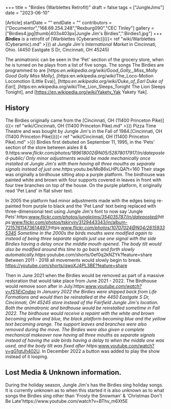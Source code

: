 +++
title = "Birdies (Warblettes Retrofit)"
draft = false
tags = ["JungleJims"]
date = "2023-06-10"

[Article]
startDate = ""
endDate = ""
contributors = ["Documentor","168.69.254.248","Rexburg090","CEC Tinley"]
gallery = ["Birdies4.jpg|thumb|403x403px|Jungle Jim's Birdies",":Birdies1.jpg"]
+++
<b><i>Birdies</b></i> <i>is</i> a retrofit of [Warblettes (Cyberamic)]({{< ref "wiki/Warblettes (Cyberamic).md" >}}) at <i>Jungle Jim's International Market</i> in Cincinnati, Ohio. (4450 Eastgate S Dr, Cincinnati, OH 45245)

The animatronic can be seen in the 'Pet' section of the grocery store, when he is turned on he plays from a list of five songs. The songs The Birdies are programmed to are [https:<i>en.wikipedia.org/wiki/Good_Golly,_Miss_Molly Good Golly Miss Molly], [https:</i>en.wikipedia.org/wiki/The_Loco-Motion Locomotion (Little Eva)], [https:<i>en.wikipedia.org/wiki/Duke_of_Earl Duke of Earl], [https:</i>en.wikipedia.org/wiki/The_Lion_Sleeps_Tonight The Lion Sleeps Tonight], and [https://en.wikipedia.org/wiki/Yakety_Yak Yakety Yak].  

<h2>History</h2>
The Birdies originally came from the [Cincinnati, OH (11400 Princeton Pike)]({{< ref "wiki/Cincinnati, OH (11400 Princeton Pike).md" >}}) Pizza Time Theatre and was bought by Jungle Jim's in the Fall of 1984.<ref>[Cincinnati, OH (11400 Princeton Pike)]({{< ref "wiki/Cincinnati, OH (11400 Princeton Pike).md" >}})</ref> Birdies first debuted on September 11, 1995, in the 'Pets' section of the store between aisles 8 & 9.<ref>https:<i>www.flickr.com/photos/189618002@N05/52878017917/in/dateposted-public/</ref> Only minor adjustments would be made mechanically once installed at Jungle Jim's with them having all three mouths as separate signals instead of just one.<ref>https:</i>youtu.be/MoB6xLHPLQA?t=160</ref> Their stage was originally a birdhouse sitting atop a purple platform. The birdhouse was painted white and brown with four supports covered in leaves in front with four tree branches on top of the house. On the purple platform, it originally read 'Pet Land' in flat silver text.<ref></ref> 

In 2005 the platform had minor adjustments made with the edges being re-painted from purple to black and the 'Pet Land' text being replaced with three-dimensional text using Jungle Jim's font to now say 'Jungle Pets'.<ref>https:<i>www.flickr.com/photos/junglejims/354035787/in/dateposted/</ref><ref>https:</i>www.flickr.com/photos/tskirvin/3129443343/in/album-72157611473614497/</ref><ref>https:<i>www.flickr.com/photos/10707024@N04/26159335345</ref> Sometime in the 2000s the birds mouths were modified again to instead of being three separate signals just use one signal with the side Birdies having a delay once the middle mouth opened. The body tilt would also be modified around this time to go back and forth slowly automatically.<ref>https:</i>youtube.com/shorts/0ef0q2kNZYk?feature=share</ref> Between 2011 - 2018 all movements would slowly begin to break. <ref>https://youtube.com/shorts/qwoXJ4PL3BE?feature=share</ref>

Then in June 2021 when the Birdies would be removed as part of a massive restoration that would take place from June 2021 - 2022. The Birdhouse would remove soon after in July.<ref>https:<i>www.youtube.com/watch?v=fS1jEiCndqo</ref> In January 2022 the Birdies were shipped back from Life Formations and would then be reinstalled at the 4450 Eastgate S Dr, Cincinnati, OH 45245 store instead of the Fairfield Jungle Jim's location. Both the animatronic and birdhouse would be reinstalled sometime in Fall 2022. The birdhouse would receive a repaint with the white and brown becoming yellow and blue, the black platform becoming blue and the yellow text becoming orange. The support leaves and branches were also removed during the move. The Birdies were also given a complete mechanical makeover now having all three mouths as separate signals instead of having the side birds having a delay to when the middle one was used, and the body tilt was fixed after <ref>https:</i>www.youtube.com/watch?v=gG1gtJh402U</ref>. In December 2022 a button was added to play the show instead of it looping. 

<h2>Lost Media & Unknown information.</h2>
During the holiday season, Jungle Jim's has the Birdies sing holiday songs. It is currently unknown as to when this started it is also unknown as to what songs the Birdies sing other than 'Frosty the Snowman' & 'Christmas Don't Be Late'<ref>https://www.youtube.com/watch?v=BThv_m6Xt5E</ref>






<references />